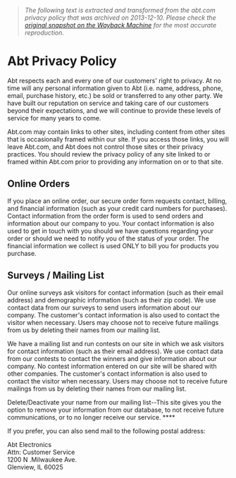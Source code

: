 > *The following text is extracted and transformed from the abt.com privacy policy that was archived on 2013-12-10. Please check the [original snapshot on the Wayback Machine](https://web.archive.org/web/20131210011654id_/http%3A//www.abt.com/help/privacy-policy) for the most accurate reproduction.*

# Abt Privacy Policy

Abt respects each and every one of our customers' right to privacy. At no time will any personal information given to Abt (i.e. name, address, phone, email, purchase history, etc.) be sold or transferred to any other party. We have built our reputation on service and taking care of our customers beyond their expectations, and we will continue to provide these levels of service for many years to come.

Abt.com may contain links to other sites, including content from other sites that is occasionally framed within our site. If you access those links, you will leave Abt.com, and Abt does not control those sites or their privacy practices. You should review the privacy policy of any site linked to or framed within Abt.com prior to providing any information on or to that site. 

## **Online Orders**

If you place an online order, our secure order form requests contact, billing, and financial information (such as your credit card numbers for purchases). Contact information from the order form is used to send orders and information about our company to you. Your contact information is also used to get in touch with you should we have questions regarding your order or should we need to notify you of the status of your order. The financial information we collect is used ONLY to bill you for products you purchase.

## **Surveys / Mailing List**

Our online surveys ask visitors for contact information (such as their email address) and demographic information (such as their zip code). We use contact data from our surveys to send users information about our company. The customer's contact information is also used to contact the visitor when necessary. Users may choose not to receive future mailings from us by deleting their names from our mailing list.

We have a mailing list and run contests on our site in which we ask visitors for contact information (such as their email address). We use contact data from our contests to contact the winners and give information about our company. No contest information entered on our site will be shared with other companies. The customer's contact information is also used to contact the visitor when necessary. Users may choose not to receive future mailings from us by deleting their names from our mailing list.

Delete/Deactivate your name from our mailing list--This site gives you the option to remove your information from our database, to not receive future communications, or to no longer receive our service. ****

If you prefer, you can also send mail to the following postal address: 

Abt Electronics   
Attn: Customer Service   
1200 N .Milwaukee Ave.   
Glenview, IL 60025 
